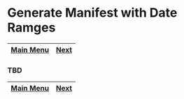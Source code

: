 # Generate Manifest with Date Ramges

[Main Menu](README.md) | [Next](demo4.md) 
------------------------- | ------------------------- 

### TBD

[Main Menu](README.md) | [Next](demo4.md) 
------------------------- | ------------------------- 
